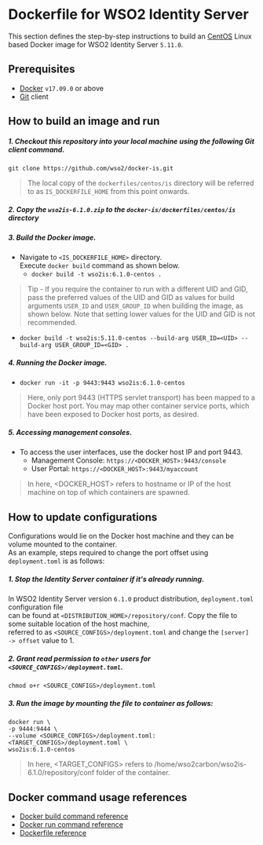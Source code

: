 # Dockerfile for WSO2 Identity Server #

This section defines the step-by-step instructions to build an [CentOS](https://hub.docker.com/_/centos/) Linux based Docker image for WSO2 Identity Server `5.11.0`.

## Prerequisites

* [Docker](https://www.docker.com/get-docker) `v17.09.0` or above
* [Git](https://git-scm.com/book/en/v2/Getting-Started-Installing-Git) client

## How to build an image and run

##### 1. Checkout this repository into your local machine using the following Git client command.

```
git clone https://github.com/wso2/docker-is.git
```

>The local copy of the `dockerfiles/centos/is` directory will be referred to as `IS_DOCKERFILE_HOME` from this point onwards.

##### 2. Copy the `wso2is-6.1.0.zip` to the `docker-is/dockerfiles/centos/is` directory

##### 3.  Build the Docker image.
- Navigate to `<IS_DOCKERFILE_HOME>` directory. <br>
  Execute `docker build` command as shown below.
    + `docker build -t wso2is:6.1.0-centos .`

> Tip - If you require the container to run with a different UID and GID, pass the preferred values of the UID and GID
> as values for build arguments `USER_ID` and `USER_GROUP_ID` when building the image, as shown below. Note
> that setting lower values for the UID and GID is not recommended.
+ `docker build -t wso2is:5.11.0-centos --build-arg USER_ID=<UID> --build-arg USER_GROUP_ID=<GID> .`

##### 4. Running the Docker image.

- `docker run -it -p 9443:9443 wso2is:6.1.0-centos`

>Here, only port 9443 (HTTPS servlet transport) has been mapped to a Docker host port.
You may map other container service ports, which have been exposed to Docker host ports, as desired.

##### 5. Accessing management consoles.

- To access the user interfaces, use the docker host IP and port 9443.
    + Management Console: `https://<DOCKER_HOST>:9443/console`
    + User Portal: `https://<DOCKER_HOST>:9443/myaccount`
    
>In here, <DOCKER_HOST> refers to hostname or IP of the host machine on top of which containers are spawned.

## How to update configurations

Configurations would lie on the Docker host machine and they can be volume mounted to the container. <br>
As an example, steps required to change the port offset using `deployment.toml` is as follows:

##### 1. Stop the Identity Server container if it's already running.

In WSO2 Identity Server version `6.1.0` product distribution, `deployment.toml` configuration file <br>
can be found at `<DISTRIBUTION_HOME>/repository/conf`. Copy the file to some suitable location of the host machine, <br>
referred to as `<SOURCE_CONFIGS>/deployment.toml` and change the `[server] -> offset` value to 1.

##### 2. Grant read permission to `other` users for `<SOURCE_CONFIGS>/deployment.toml`.

```
chmod o+r <SOURCE_CONFIGS>/deployment.toml
```

##### 3. Run the image by mounting the file to container as follows:

```
docker run \
-p 9444:9444 \
--volume <SOURCE_CONFIGS>/deployment.toml:<TARGET_CONFIGS>/deployment.toml \
wso2is:6.1.0-centos
```

>In here, <TARGET_CONFIGS> refers to /home/wso2carbon/wso2is-6.1.0/repository/conf folder of the container.

## Docker command usage references

* [Docker build command reference](https://docs.docker.com/engine/reference/commandline/build/)
* [Docker run command reference](https://docs.docker.com/engine/reference/run/)
* [Dockerfile reference](https://docs.docker.com/engine/reference/builder/)
